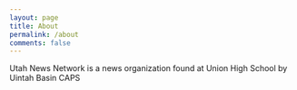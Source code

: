 ```yaml
---
layout: page
title: About
permalink: /about
comments: false
---
```


<div class="row justify-content-between">
<div class="col-md-8 pr-5">    

<p>Utah News Network is a news organization found at Union High School by Uintah Basin CAPS</p>

</div>
</div>
